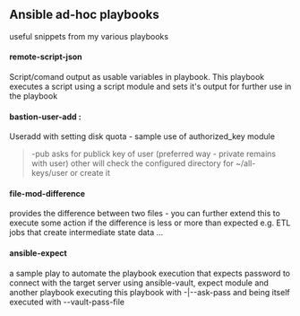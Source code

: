 ## Ansible ad-hoc playbooks
useful snippets from my various playbooks

#### remote-script-json 
Script/comand output as usable variables in playbook.
This playbook executes a script using a script module and sets it's output for further use in the playbook

#### bastion-user-add :   
  Useradd with setting disk quota  - sample use of authorized_key module
>  -pub asks for publick key of user (preferred way - private remains with user)
>  other will check the configured directory for ~/all-keys/user or create it

#### file-mod-difference
 provides the difference between two files - you can further extend this to execute some action if the difference is less or more than expected 
e.g. ETL jobs that create intermediate state data ...

#### ansible-expect
 a sample play to automate the playbook execution that expects password to connect with the target server using ansible-vault, expect module and another playbook executing this playbook with -|--ask-pass and being itself executed with --vault-pass-file
